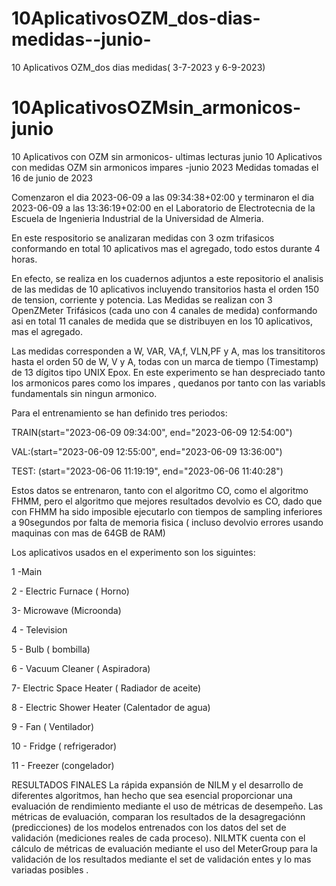 # 10AplicativosOZM_dos-dias-medidas--junio-
10 Aplicativos OZM_dos dias medidas( 3-7-2023  y 6-9-2023)

# 10AplicativosOZMsin_armonicos-junio
10 Aplicativos con OZM  sin armonicos- ultimas lecturas junio
10 Aplicativos con medidas OZM sin armonicos impares -junio 2023 Medidas tomadas el 16 de junio de 2023

Comenzaron el dia 2023-06-09 a las 09:34:38+02:00 y terminaron el dia 2023-06-09 a las 13:36:19+02:00 en el Laboratorio de Electrotecnia de la Escuela de Ingenieria Industrial de la Universidad de Almeria.

En este respositorio se analizaran medidas con 3 ozm trifasicos conformando en total 10 aplicativos mas el agregado, todo estos durante 4 horas.

En efecto, se realiza en los cuadernos adjuntos a este repositorio el analisis de las medidas de 10 aplicativos incluyendo transitorios hasta el orden 150 de tension, corriente y potencia. Las Medidas se realizan con 3 OpenZMeter Trifásicos (cada uno con 4 canales de medida) conformando asi en total 11 canales de medida que se distribuyen en los 10 aplicativos, mas el agregado.

Las medidas corresponden a W, VAR, VA,f, VLN,PF y A, mas los transititoros hasta el orden 50 de W, V y A, todas con un marca de tiempo (Timestamp) de 13 dígitos tipo UNIX Epox. En este experimento se han despreciado tanto los armonicos pares como los  impares , quedanos por tanto con las variabls fundamentals sin ningun armonico.

Para el entrenamiento se han definido tres periodos:

TRAIN(start="2023-06-09 09:34:00", end="2023-06-09 12:54:00")

VAL:(start="2023-06-09 12:55:00", end="2023-06-09 13:36:00")

TEST: (start="2023-06-06 11:19:19", end="2023-06-06 11:40:28")

Estos datos se entrenaron, tanto con el algoritmo CO, como el algoritmo FHMM, pero el algoritmo que mejores resultados devolvio es CO, dado que con FHMM ha sido imposible ejecutarlo con tiempos de sampling inferiores a 90segundos por falta de memoria fisica ( incluso devolvio errores usando maquinas con mas de 64GB de RAM)

Los aplicativos usados en el experimento son los siguintes:

1 -Main

2 - Electric Furnace ( Horno)

3- Microwave (Microonda)

4 - Television

5 - Bulb ( bombilla)

6 - Vacuum Cleaner ( Aspiradora)

7- Electric Space Heater ( Radiador de aceite)

8 - Electric Shower Heater (Calentador de agua)

9 - Fan ( Ventilador)

10 - Fridge ( refrigerador)

11 - Freezer (congelador)

RESULTADOS FINALES La rápida expansión de NILM y el desarrollo de diferentes algoritmos, han hecho que sea esencial proporcionar una evaluación de rendimiento mediante el uso de métricas de desempeño. Las métricas de evaluación, comparan los resultados de la desagregaciónn (predicciones) de los modelos entrenados con los datos del set de validación (mediciones reales de cada proceso). NILMTK cuenta con el cálculo de métricas de evaluación mediante el uso del MeterGroup para la validación de los resultados mediante el set de validación entes y lo mas variadas posibles .
